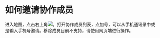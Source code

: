 # 如何邀请协作成员

进入地图，点击右上角![](https://pic.dituwuyou.com/map%2Fpicture%2Fmobile%2Fmsettings.png)，打开协作成员列表，点加号，可以从手机通讯录中或是输入手机号邀请。移除成员目前不支持，请使用网页端进行操作。


